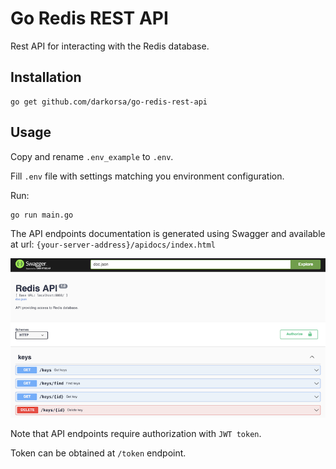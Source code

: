 # Go Redis REST API

Rest API for interacting with the Redis database.

## Installation

```shell
go get github.com/darkorsa/go-redis-rest-api
```

## Usage

Copy and rename `.env_example` to `.env`.

Fill `.env` file with settings matching you environment configuration.

Run:
```shell
go run main.go
```

The API endpoints documentation is generated using Swagger and available at url: `{your-server-address}/apidocs/index.html`

![image swagger](./swagger.png)

Note that API endpoints require authorization with `JWT token`.

Token can be obtained at `/token` endpoint.
